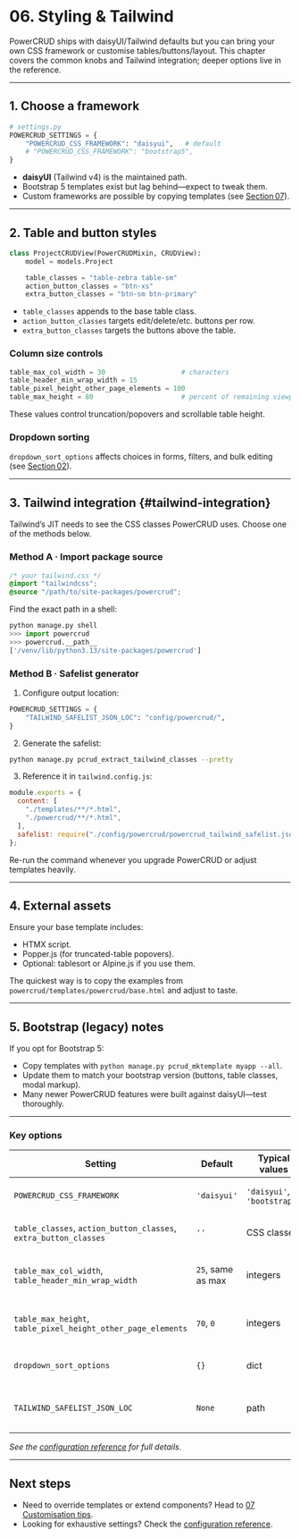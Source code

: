 # 06. Styling & Tailwind

PowerCRUD ships with daisyUI/Tailwind defaults but you can bring your own CSS framework or customise tables/buttons/layout. This chapter covers the common knobs and Tailwind integration; deeper options live in the reference.

---

## 1. Choose a framework

```python
# settings.py
POWERCRUD_SETTINGS = {
    "POWERCRUD_CSS_FRAMEWORK": "daisyui",   # default
    # "POWERCRUD_CSS_FRAMEWORK": "bootstrap5",
}
```

- **daisyUI** (Tailwind v4) is the maintained path.
- Bootstrap 5 templates exist but lag behind—expect to tweak them.
- Custom frameworks are possible by copying templates (see [Section 07](./07_customisation_tips.md)).

---

## 2. Table and button styles

```python
class ProjectCRUDView(PowerCRUDMixin, CRUDView):
    model = models.Project

    table_classes = "table-zebra table-sm"
    action_button_classes = "btn-xs"
    extra_button_classes = "btn-sm btn-primary"
```

- `table_classes` appends to the base table class.
- `action_button_classes` targets edit/delete/etc. buttons per row.
- `extra_button_classes` targets the buttons above the table.

### Column size controls

```python
table_max_col_width = 30                   # characters
table_header_min_wrap_width = 15
table_pixel_height_other_page_elements = 100
table_max_height = 80                      # percent of remaining viewport
```

These values control truncation/popovers and scrollable table height.

### Dropdown sorting

`dropdown_sort_options` affects choices in forms, filters, and bulk editing (see [Section 02](./02_bulk_edit_sync.md)).

---

## 3. Tailwind integration {#tailwind-integration}

Tailwind’s JIT needs to see the CSS classes PowerCRUD uses. Choose one of the methods below.

### Method A · Import package source

```css
/* your tailwind.css */
@import "tailwindcss";
@source "/path/to/site-packages/powercrud";
```

Find the exact path in a shell:

```python
python manage.py shell
>>> import powercrud
>>> powercrud.__path__
['/venv/lib/python3.13/site-packages/powercrud']
```

### Method B · Safelist generator

1. Configure output location:

```python
POWERCRUD_SETTINGS = {
    "TAILWIND_SAFELIST_JSON_LOC": "config/powercrud/",
}
```

2. Generate the safelist:

```bash
python manage.py pcrud_extract_tailwind_classes --pretty
```

3. Reference it in `tailwind.config.js`:

```javascript
module.exports = {
  content: [
    "./templates/**/*.html",
    "./powercrud/**/*.html",
  ],
  safelist: require("./config/powercrud/powercrud_tailwind_safelist.json"),
};
```

Re-run the command whenever you upgrade PowerCRUD or adjust templates heavily.

---

## 4. External assets

Ensure your base template includes:

- HTMX script.
- Popper.js (for truncated-table popovers).
- Optional: tablesort or Alpine.js if you use them.

The quickest way is to copy the examples from `powercrud/templates/powercrud/base.html` and adjust to taste.

---

## 5. Bootstrap (legacy) notes

If you opt for Bootstrap 5:

- Copy templates with `python manage.py pcrud_mktemplate myapp --all`.
- Update them to match your bootstrap version (buttons, table classes, modal markup).
- Many newer PowerCRUD features were built against daisyUI—test thoroughly.

---

### Key options

| Setting | Default | Typical values | Purpose |
|---------|---------|----------------|---------|
| `POWERCRUD_CSS_FRAMEWORK` | `'daisyui'` | `'daisyui'`, `'bootstrap5'` | Choose the styling stack. |
| `table_classes`, `action_button_classes`, `extra_button_classes` | `''` | CSS classes | Style tables and buttons. |
| `table_max_col_width`, `table_header_min_wrap_width` | `25`, same as max | integers | Control column widths and truncation. |
| `table_max_height`, `table_pixel_height_other_page_elements` | `70`, `0` | integers | Limit table height and scroll behaviour. |
| `dropdown_sort_options` | `{}` | dict | Order entries in dropdowns. |
| `TAILWIND_SAFELIST_JSON_LOC` | `None` | path | Where to write the Tailwind safelist. |

_See the [configuration reference](../reference/config_options.md) for full details._

---

## Next steps

- Need to override templates or extend components? Head to [07 Customisation tips](07_customisation_tips.md).
- Looking for exhaustive settings? Check the [configuration reference](../reference/config_options.md).
